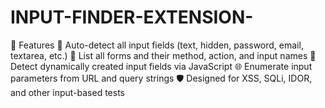 # INPUT-FINDER-EXTENSION-
🚀 Features 🔎 Auto-detect all input fields (text, hidden, password, email, textarea, etc.)  📜 List all forms and their method, action, and input names  🧠 Detect dynamically created input fields via JavaScript  🌐 Enumerate input parameters from URL and query strings  🛡️ Designed for XSS, SQLi, IDOR, and other input-based tests  
